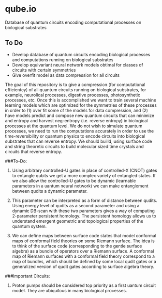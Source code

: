 # qube.io
Database of quantum circuits encoding computational processes on biological substrates

## To Do
- Develop database of quantum circuits encoding biological processes and computations running on biological substrates
- Develop equivariant neural network models obtimal for classes of circuits with certain symmetries
- Give overfit model as data compression for all circuits

The goal of this repository is to give a compression (for computational efficientcy) of all quantum circuits running on biological substrates, for example, neurolical processes, digestive processes, photosynthetic processes, etc. Once this is accomplished we want to train several machine learning models which are optimized for the symmetries of these processes in order to (1) over fit some of the models for data compression, and (2) have models predict and compose new quantum circuits that can minimize and entropy and harvest neg-entropy (i.e. reverse entropy) in biological processes at the quantum level. We do not wish to simulate quantum processes, we need to run the computations accurately in order to use the time-reversibility or quantum physics to encode circuits into biological substrates that can reverse entropy. We should builld, using surface code and string theoretic circuits to build molecular sized time crystals and circuits that reverse entropy. 

###To-Do:

1. Using arbitrary controlled-U gates in place of controlled-X (CNOT) gates to entangle qubits we get a more complex variety of entangled states. If we also allow the controlled-U gates to be dynamic (learnable parameters in a uantum neural network) we can make entanglement between qudits a dynamic parameter. 

2. This parameter can be interpreted as a form of distance between qudits. Using energy level of qudits as a second parameter and using a dynamic DB-scan with these two parameters gives a way of computing 2-parameter persistent homology. The persistent homology allows us to understand emergent geometric and topological properties of the quantum system. 

3. We can define maps between surface code states that model conformal maps of conformal field theories on some Riemann surface. The idea is to think of the surface code (corresponding to the gentle surface algebra) as a bundle of operators over a Riemann surface. A conformal map of Riemann surfaces with a conformal field theory correspond to a map of bundles, which should be defined by some local qudit gates or a generalized version of qudit gates according to surface algebra theory. 

###Important Circuits:

1. Proton pumps should be considered top priority as a first uantum circuit model. They are ubiquitous in many biological processes. 
